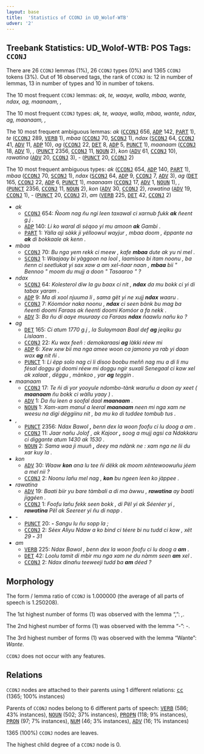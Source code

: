 ```yaml
---
layout: base
title:  'Statistics of CCONJ in UD_Wolof-WTB'
udver: '2'
---
```


## Treebank Statistics: UD_Wolof-WTB: POS Tags: `CCONJ`

There are 26 `CCONJ` lemmas (1%), 26 `CCONJ` types (0%) and 1365 `CCONJ` tokens (3%).
Out of 16 observed tags, the rank of `CCONJ` is: 12 in number of lemmas, 13 in number of types and 10 in number of tokens.

The 10 most frequent `CCONJ` lemmas: <em>ak, te, waaye, walla, mbaa, wante, ndax, ag, maanaam, ,</em>

The 10 most frequent `CCONJ` types:  <em>ak, te, waaye, walla, mbaa, wante, ndax, ag, maanaam, ,</em>

The 10 most frequent ambiguous lemmas: <em>ak</em> (<tt><a href="wo_wtb-pos-CCONJ.html">CCONJ</a></tt> 656, <tt><a href="wo_wtb-pos-ADP.html">ADP</a></tt> 142, <tt><a href="wo_wtb-pos-PART.html">PART</a></tt> 1), <em>te</em> (<tt><a href="wo_wtb-pos-CCONJ.html">CCONJ</a></tt> 289, <tt><a href="wo_wtb-pos-VERB.html">VERB</a></tt> 1), <em>mbaa</em> (<tt><a href="wo_wtb-pos-CCONJ.html">CCONJ</a></tt> 70, <tt><a href="wo_wtb-pos-SCONJ.html">SCONJ</a></tt> 1), <em>ndax</em> (<tt><a href="wo_wtb-pos-SCONJ.html">SCONJ</a></tt> 64, <tt><a href="wo_wtb-pos-CCONJ.html">CCONJ</a></tt> 41, <tt><a href="wo_wtb-pos-ADV.html">ADV</a></tt> 11, <tt><a href="wo_wtb-pos-ADP.html">ADP</a></tt> 10), <em>ag</em> (<tt><a href="wo_wtb-pos-CCONJ.html">CCONJ</a></tt> 22, <tt><a href="wo_wtb-pos-DET.html">DET</a></tt> 8, <tt><a href="wo_wtb-pos-ADP.html">ADP</a></tt> 5, <tt><a href="wo_wtb-pos-PUNCT.html">PUNCT</a></tt> 1), <em>maanaam</em> (<tt><a href="wo_wtb-pos-CCONJ.html">CCONJ</a></tt> 18, <tt><a href="wo_wtb-pos-ADV.html">ADV</a></tt> 1), <em>,</em> (<tt><a href="wo_wtb-pos-PUNCT.html">PUNCT</a></tt> 2356, <tt><a href="wo_wtb-pos-CCONJ.html">CCONJ</a></tt> 11, <tt><a href="wo_wtb-pos-NOUN.html">NOUN</a></tt> 2), <em>kon</em> (<tt><a href="wo_wtb-pos-ADV.html">ADV</a></tt> 61, <tt><a href="wo_wtb-pos-CCONJ.html">CCONJ</a></tt> 10), <em>rawatina</em> (<tt><a href="wo_wtb-pos-ADV.html">ADV</a></tt> 20, <tt><a href="wo_wtb-pos-CCONJ.html">CCONJ</a></tt> 3), <em>-</em> (<tt><a href="wo_wtb-pos-PUNCT.html">PUNCT</a></tt> 20, <tt><a href="wo_wtb-pos-CCONJ.html">CCONJ</a></tt> 2)

The 10 most frequent ambiguous types:  <em>ak</em> (<tt><a href="wo_wtb-pos-CCONJ.html">CCONJ</a></tt> 654, <tt><a href="wo_wtb-pos-ADP.html">ADP</a></tt> 140, <tt><a href="wo_wtb-pos-PART.html">PART</a></tt> 1), <em>mbaa</em> (<tt><a href="wo_wtb-pos-CCONJ.html">CCONJ</a></tt> 70, <tt><a href="wo_wtb-pos-SCONJ.html">SCONJ</a></tt> 1), <em>ndax</em> (<tt><a href="wo_wtb-pos-SCONJ.html">SCONJ</a></tt> 64, <tt><a href="wo_wtb-pos-ADP.html">ADP</a></tt> 9, <tt><a href="wo_wtb-pos-CCONJ.html">CCONJ</a></tt> 7, <tt><a href="wo_wtb-pos-ADV.html">ADV</a></tt> 3), <em>ag</em> (<tt><a href="wo_wtb-pos-DET.html">DET</a></tt> 165, <tt><a href="wo_wtb-pos-CCONJ.html">CCONJ</a></tt> 22, <tt><a href="wo_wtb-pos-ADP.html">ADP</a></tt> 6, <tt><a href="wo_wtb-pos-PUNCT.html">PUNCT</a></tt> 1), <em>maanaam</em> (<tt><a href="wo_wtb-pos-CCONJ.html">CCONJ</a></tt> 17, <tt><a href="wo_wtb-pos-ADV.html">ADV</a></tt> 1, <tt><a href="wo_wtb-pos-NOUN.html">NOUN</a></tt> 1), <em>,</em> (<tt><a href="wo_wtb-pos-PUNCT.html">PUNCT</a></tt> 2356, <tt><a href="wo_wtb-pos-CCONJ.html">CCONJ</a></tt> 11, <tt><a href="wo_wtb-pos-NOUN.html">NOUN</a></tt> 2), <em>kon</em> (<tt><a href="wo_wtb-pos-ADV.html">ADV</a></tt> 30, <tt><a href="wo_wtb-pos-CCONJ.html">CCONJ</a></tt> 2), <em>rawatina</em> (<tt><a href="wo_wtb-pos-ADV.html">ADV</a></tt> 19, <tt><a href="wo_wtb-pos-CCONJ.html">CCONJ</a></tt> 1), <em>-</em> (<tt><a href="wo_wtb-pos-PUNCT.html">PUNCT</a></tt> 20, <tt><a href="wo_wtb-pos-CCONJ.html">CCONJ</a></tt> 2), <em>am</em> (<tt><a href="wo_wtb-pos-VERB.html">VERB</a></tt> 225, <tt><a href="wo_wtb-pos-DET.html">DET</a></tt> 42, <tt><a href="wo_wtb-pos-CCONJ.html">CCONJ</a></tt> 2)


* <em>ak</em>
  * <tt><a href="wo_wtb-pos-CCONJ.html">CCONJ</a></tt> 654: <em>Ñoom nag ñu ngi leen taxawal ci xarnub fukk <b>ak</b> ñeent g.j .</em>
  * <tt><a href="wo_wtb-pos-ADP.html">ADP</a></tt> 140: <em>Li ko waral di séqoo yi mu amoon <b>ak</b> Gambi .</em>
  * <tt><a href="wo_wtb-pos-PART.html">PART</a></tt> 1: <em>Yàlla aji sàkk ji yélloowul wayjur , mbaa doom , ëppante na <b>ak</b> di bokkaale ak kenn .</em>
* <em>mbaa</em>
  * <tt><a href="wo_wtb-pos-CCONJ.html">CCONJ</a></tt> 70: <em>Bu nga yem rekk ci meew , kafe <b>mbaa</b> dute ak yu ni mel .</em>
  * <tt><a href="wo_wtb-pos-SCONJ.html">SCONJ</a></tt> 1: <em>Waajaay bi yàggoon na lool , laamisoo bi itam noonu , ba ñenn ci seetlukat yi sax xaw a am xel-ñaar naan , <b>mbaa</b> bii " Bennoo " moom du mujj a doon " Tasaaroo " ?</em>
* <em>ndax</em>
  * <tt><a href="wo_wtb-pos-SCONJ.html">SCONJ</a></tt> 64: <em>Kolesterol diw la gu baax ci nit , <b>ndax</b> da mu bokk ci yi di tabax yaram .</em>
  * <tt><a href="wo_wtb-pos-ADP.html">ADP</a></tt> 9: <em>Ma di xool njuuma li , sama gët yi ne xujj <b>ndax</b> waaru .</em>
  * <tt><a href="wo_wtb-pos-CCONJ.html">CCONJ</a></tt> 7: <em>Kóomóor naka noonu , <b>ndax</b> ci seen bànk bu mag ba ñeenti doomi Faraas ak ñeenti doomi Komóor a fa nekk .</em>
  * <tt><a href="wo_wtb-pos-ADV.html">ADV</a></tt> 3: <em>Ba ñu di aaye muuraay ca Faraas <b>ndax</b> ñaawlu nañu ko ?</em>
* <em>ag</em>
  * <tt><a href="wo_wtb-pos-DET.html">DET</a></tt> 165: <em>Ci atum 1770 g.j , la Sulaymaan Baal def <b>ag</b> jeqiku gu Lislaam .</em>
  * <tt><a href="wo_wtb-pos-CCONJ.html">CCONJ</a></tt> 22: <em>Ku wax feeñ : demokaraasi <b>ag</b> làkki réew mi</em>
  * <tt><a href="wo_wtb-pos-ADP.html">ADP</a></tt> 6: <em>Xew xew bii ma nga amee woon ca jamono ya rab yi daan wax <b>ag</b> nit ñi .</em>
  * <tt><a href="wo_wtb-pos-PUNCT.html">PUNCT</a></tt> 1: <em>Li ëpp solo nag ci li disoo boobu meññ nag mu a di li mu fésal doggu gi doomi réew mi doggu ngir suxali Senegaal ci kaw xel ak xalaat , dëggu , mànkoo , yar <b>ag</b> teggin .</em>
* <em>maanaam</em>
  * <tt><a href="wo_wtb-pos-CCONJ.html">CCONJ</a></tt> 17: <em>Te ñi di yor yooyule ndombo-tànk waruñu a doon ay xeet ( <b>maanaam</b> ñu bokk ci wàllu yaay ) .</em>
  * <tt><a href="wo_wtb-pos-ADV.html">ADV</a></tt> 1: <em>Da ñu leen a soofal daal <b>maanaam</b> .</em>
  * <tt><a href="wo_wtb-pos-NOUN.html">NOUN</a></tt> 1: <em>Xam-xam manul a leeral <b>maanaam</b> neen mi nga xam ne weesu na digi déggiinu nit , ba mu ko di tuddee tombub tus .</em>
* <em>,</em>
  * <tt><a href="wo_wtb-pos-PUNCT.html">PUNCT</a></tt> 2356: <em>Ndax Bawol <b>,</b> benn dex la woon foofu ci lu doog a am .</em>
  * <tt><a href="wo_wtb-pos-CCONJ.html">CCONJ</a></tt> 11: <em>Jaar nañu Jolof , ak Kajoor <b>,</b> soog a mujj agsi ca Ndakkaru ci diggante atum 1430 ak 1530 .</em>
  * <tt><a href="wo_wtb-pos-NOUN.html">NOUN</a></tt> 2: <em>Sama waa ji muuñ <b>,</b> deey ma ndànk ne : xam nga ne lii du xar kuy la .</em>
* <em>kon</em>
  * <tt><a href="wo_wtb-pos-ADV.html">ADV</a></tt> 30: <em>Waaw <b>kon</b> ana lu tee ñi dëkk ak moom xëntewoowuñu jéem a mel nii ?</em>
  * <tt><a href="wo_wtb-pos-CCONJ.html">CCONJ</a></tt> 2: <em>Noonu lañu mel nag , <b>kon</b> bu ngeen leen ko jàppee .</em>
* <em>rawatina</em>
  * <tt><a href="wo_wtb-pos-ADV.html">ADV</a></tt> 19: <em>Baati biir yu bare tàmbali a di ma àwwu , <b>rawatina</b> ay baati jiggéen .</em>
  * <tt><a href="wo_wtb-pos-CCONJ.html">CCONJ</a></tt> 1: <em>Foofu lañu fekk seen bokk , di Pël yi ak Séeréer yi , <b>rawatina</b> Pël ak Seereer yi ñu di napp .</em>
* <em>-</em>
  * <tt><a href="wo_wtb-pos-PUNCT.html">PUNCT</a></tt> 20: <em><b>-</b> Sangu lu ñu sopp la ;</em>
  * <tt><a href="wo_wtb-pos-CCONJ.html">CCONJ</a></tt> 2: <em>Séex Aliyu Ndaw a ko bind ci téere bi nu tudd ci kow , xët 29 <b>-</b> 31</em>
* <em>am</em>
  * <tt><a href="wo_wtb-pos-VERB.html">VERB</a></tt> 225: <em>Ndax Bawol , benn dex la woon foofu ci lu doog a <b>am</b> .</em>
  * <tt><a href="wo_wtb-pos-DET.html">DET</a></tt> 42: <em>Loolu tamit di mbir mu nga xam ne du nàmm seen <b>am</b> xel .</em>
  * <tt><a href="wo_wtb-pos-CCONJ.html">CCONJ</a></tt> 2: <em>Ndax dinañu teeweeji tudd ba <b>am</b> déed ?</em>

## Morphology

The form / lemma ratio of `CCONJ` is 1.000000 (the average of all parts of speech is 1.250208).

The 1st highest number of forms (1) was observed with the lemma “,”: <em>,</em>.

The 2nd highest number of forms (1) was observed with the lemma “-”: <em>-</em>.

The 3rd highest number of forms (1) was observed with the lemma “Wante”: <em>Wante</em>.

`CCONJ` does not occur with any features.


## Relations

`CCONJ` nodes are attached to their parents using 1 different relations: <tt><a href="wo_wtb-dep-cc.html">cc</a></tt> (1365; 100% instances)

Parents of `CCONJ` nodes belong to 6 different parts of speech: <tt><a href="wo_wtb-pos-VERB.html">VERB</a></tt> (586; 43% instances), <tt><a href="wo_wtb-pos-NOUN.html">NOUN</a></tt> (502; 37% instances), <tt><a href="wo_wtb-pos-PROPN.html">PROPN</a></tt> (118; 9% instances), <tt><a href="wo_wtb-pos-PRON.html">PRON</a></tt> (97; 7% instances), <tt><a href="wo_wtb-pos-NUM.html">NUM</a></tt> (46; 3% instances), <tt><a href="wo_wtb-pos-ADV.html">ADV</a></tt> (16; 1% instances)

1365 (100%) `CCONJ` nodes are leaves.

The highest child degree of a `CCONJ` node is 0.

